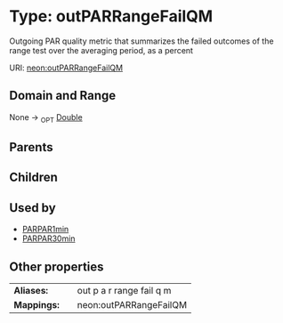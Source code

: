 
# Type: outPARRangeFailQM


Outgoing PAR quality metric that summarizes the failed outcomes of the range test over the averaging period, as a percent

URI: [neon:outPARRangeFailQM](https://data.neonscience.org/outPARRangeFailQM)


## Domain and Range

None ->  <sub>OPT</sub> [Double](types/Double.md)

## Parents


## Children


## Used by

 * [PARPAR1min](PARPAR1min.md)
 * [PARPAR30min](PARPAR30min.md)

## Other properties

|  |  |  |
| --- | --- | --- |
| **Aliases:** | | out p a r range fail q m |
| **Mappings:** | | neon:outPARRangeFailQM |

